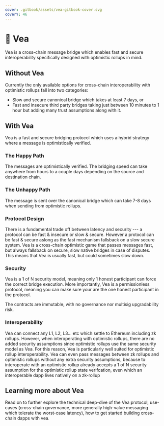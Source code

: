 ```yaml
---
cover: .gitbook/assets/vea-gitbook-cover.svg
coverY: 46
---
```


# 🌉 Vea

Vea is a cross-chain message bridge which enables fast and secure  interoperability specifically designed with optimistic rollups in mind.

## Without Vea

Currently the only available options for cross-chain interoperability with optimistic rollups fall into two categories:

* Slow and secure canonical bridge which takes at least 7 days, or
* Fast and insecure third party bridges taking just between 10 minutes to 1 hour but adding many trust assumptions along with it.

## With Vea

Vea is a fast and secure bridging protocol which uses a hybrid strategy where a message is optimistically verified.

### The Happy Path

The messages are optimistically verified. The bridging speed can take anywhere from hours to a couple days depending on the source and destination chain.&#x20;

### The Unhappy Path

The message is sent over the canonical bridge which can take 7-8 days when sending from optimistic rollups.

### Protocol Design

There is a fundamental trade off between latency and security --- a protocol can be fast & insecure or slow & secure. However a protocol can be fast & secure aslong as the fast mechanism fallsback on a slow secure system. Vea is a cross-chain optimistic game that passes messages fast, but always fallsback on secure, slow native bridges in case of disputes. This means that Vea is usually fast, but could sometimes slow down.

### Security

Vea is a 1 of N security model, meaning only 1 honest participant can force the correct bridge execution. More importantly, Vea is a permissionless protocol, meaning you can make sure your are the one honest participant in the protocol.

The contracts are immutable, with no governance nor multisig upgradability risk.

### Interoperability

Vea can connect any L1, L2, L3... etc which settle to Ethereum including zk rollups. However, when interoperating with optimistic rollups, there are no added security assumptions since optimistic rollups use the same security model as Vea. For this reason, Vea is particularly well suited for optimistic rollup interoperability. Vea can even pass messages between zk rollups and optimistic rollups without any extra security assumptions, because to interoperate with an optimistic rollup already accepts a 1 of N security assumption for the optimistic rollup state verifcation, even which an interoperable dapp lives natively on a zk-rollup

## Learning more about Vea

Read on to further explore the technical deep-dive of the Vea protocol,  use-cases (cross-chain governance, more generally high-value messaging which tolerate the worst-case latency), how to get started building cross-chain dapps with vea.
